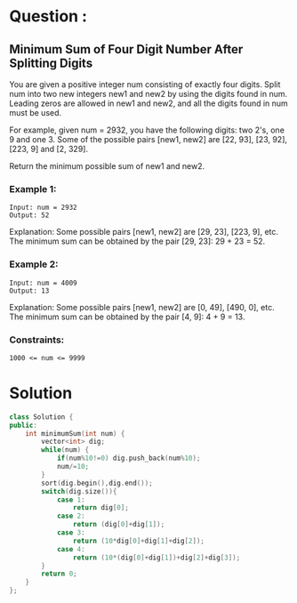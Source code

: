 # Question :

## Minimum Sum of Four Digit Number After Splitting Digits
You are given a positive integer num consisting of exactly four digits. Split num into two new integers new1 and new2 by using the digits found in num. Leading zeros are allowed in new1 and new2, and all the digits found in num must be used.

For example, given num = 2932, you have the following digits: two 2's, one 9 and one 3. Some of the possible pairs [new1, new2] are [22, 93], [23, 92], [223, 9] and [2, 329].

Return the minimum possible sum of new1 and new2.

 

### Example 1:

    Input: num = 2932
    Output: 52
Explanation: Some possible pairs [new1, new2] are [29, 23], [223, 9], etc.
The minimum sum can be obtained by the pair [29, 23]: 29 + 23 = 52.
### Example 2:

    Input: num = 4009
    Output: 13  
Explanation: Some possible pairs [new1, new2] are [0, 49], [490, 0], etc. 
The minimum sum can be obtained by the pair [4, 9]: 4 + 9 = 13.
 

### Constraints:

    1000 <= num <= 9999

# Solution

```cpp
class Solution {
public:
    int minimumSum(int num) {
        vector<int> dig;
        while(num) {
            if(num%10!=0) dig.push_back(num%10);
            num/=10;
        }
        sort(dig.begin(),dig.end());
        switch(dig.size()){
            case 1:
                return dig[0];
            case 2:
                return (dig[0]+dig[1]);
            case 3:
                return (10*dig[0]+dig[1]+dig[2]);
            case 4:
                return (10*(dig[0]+dig[1])+dig[2]+dig[3]);
        }   
        return 0;
    }
};
```
